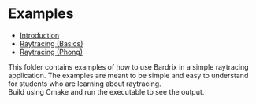 # Examples

- [Introduction](Introduction/README.md)
- [Raytracing (Basics)](Raytracing/README.md)
- [Raytracing (Phong)](Raytracing-Reflections/README.md)

This folder contains examples of how to use Bardrix in a simple raytracing application. The examples are meant to be
simple and easy to understand for students who are learning about raytracing. \
Build using Cmake and run the executable to see the output.
